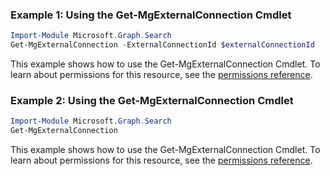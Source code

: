 ### Example 1: Using the Get-MgExternalConnection Cmdlet
```powershell
Import-Module Microsoft.Graph.Search
Get-MgExternalConnection -ExternalConnectionId $externalConnectionId
```
This example shows how to use the Get-MgExternalConnection Cmdlet.
To learn about permissions for this resource, see the [permissions reference](/graph/permissions-reference).
### Example 2: Using the Get-MgExternalConnection Cmdlet
```powershell
Import-Module Microsoft.Graph.Search
Get-MgExternalConnection
```
This example shows how to use the Get-MgExternalConnection Cmdlet.
To learn about permissions for this resource, see the [permissions reference](/graph/permissions-reference).
